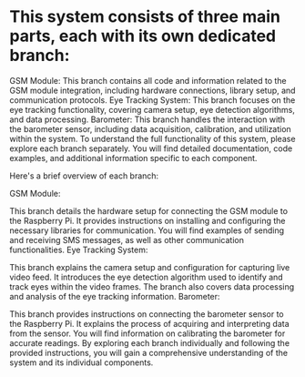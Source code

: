 # This system consists of three main parts, each with its own dedicated branch:

GSM Module: This branch contains all code and information related to the GSM module integration, including hardware connections, library setup, and communication protocols.
Eye Tracking System: This branch focuses on the eye tracking functionality, covering camera setup, eye detection algorithms, and data processing.
Barometer: This branch handles the interaction with the barometer sensor, including data acquisition, calibration, and utilization within the system.
To understand the full functionality of this system, please explore each branch separately. You will find detailed documentation, code examples, and additional information specific to each component.

Here's a brief overview of each branch:

GSM Module:

This branch details the hardware setup for connecting the GSM module to the Raspberry Pi.
It provides instructions on installing and configuring the necessary libraries for communication.
You will find examples of sending and receiving SMS messages, as well as other communication functionalities.
Eye Tracking System:

This branch explains the camera setup and configuration for capturing live video feed.
It introduces the eye detection algorithm used to identify and track eyes within the video frames.
The branch also covers data processing and analysis of the eye tracking information.
Barometer:

This branch provides instructions on connecting the barometer sensor to the Raspberry Pi.
It explains the process of acquiring and interpreting data from the sensor.
You will find information on calibrating the barometer for accurate readings.
By exploring each branch individually and following the provided instructions, you will gain a comprehensive understanding of the system and its individual components.
